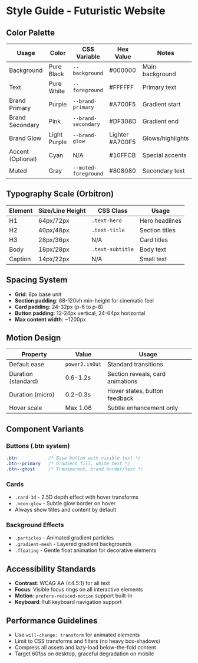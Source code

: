 # Style Guide - Futuristic Website

## Color Palette

| Usage | Color | CSS Variable | Hex Value | Notes |
|-------|-------|--------------|-----------|--------|
| Background | Pure Black | `--background` | #000000 | Main background |
| Text | Pure White | `--foreground` | #FFFFFF | Primary text |
| Brand Primary | Purple | `--brand-primary` | #A700F5 | Gradient start |
| Brand Secondary | Pink | `--brand-secondary` | #DF308D | Gradient end |
| Brand Glow | Light Purple | `--brand-glow` | Lighter #A700F5 | Glows/highlights |
| Accent (Optional) | Cyan | N/A | #10FFCB | Special accents |
| Muted | Gray | `--muted-foreground` | #808080 | Secondary text |

## Typography Scale (Orbitron)

| Element | Size/Line Height | CSS Class | Usage |
|---------|------------------|-----------|--------|
| H1 | 64px/72px | `.text-hero` | Hero headlines |
| H2 | 40px/48px | `.text-title` | Section titles |
| H3 | 28px/36px | N/A | Card titles |
| Body | 18px/28px | `.text-subtitle` | Body text |
| Caption | 14px/22px | N/A | Small text |

## Spacing System

- **Grid**: 8px base unit
- **Section padding**: 88-120vh min-height for cinematic feel
- **Card padding**: 24-32px (p-6 to p-8)
- **Button padding**: 12-24px vertical, 24-64px horizontal
- **Max content width**: ~1200px

## Motion Design

| Property | Value | Usage |
|----------|-------|--------|
| Default ease | `power2.inOut` | Standard transitions |
| Duration (standard) | 0.6-1.2s | Section reveals, card animations |
| Duration (micro) | 0.2-0.3s | Hover states, button feedback |
| Hover scale | Max 1.06 | Subtle enhancement only |

## Component Variants

### Buttons (.btn system)

```css
.btn            /* Base button with visible text */
.btn--primary   /* Gradient fill, white text */
.btn--ghost     /* Transparent, brand border/text */
```

### Cards
- `.card-3d` - 2.5D depth effect with hover transforms
- `.neon-glow` - Subtle glow border on hover
- Always show titles and content by default

### Background Effects
- `.particles` - Animated gradient particles
- `.gradient-mesh` - Layered gradient backgrounds
- `.floating` - Gentle float animation for decorative elements

## Accessibility Standards

- **Contrast**: WCAG AA (≥4.5:1) for all text
- **Focus**: Visible focus rings on all interactive elements
- **Motion**: `prefers-reduced-motion` support built-in
- **Keyboard**: Full keyboard navigation support

## Performance Guidelines

- Use `will-change: transform` for animated elements
- Limit to CSS transforms and filters (no heavy box-shadows)
- Compress all assets and lazy-load below-the-fold content
- Target 60fps on desktop, graceful degradation on mobile